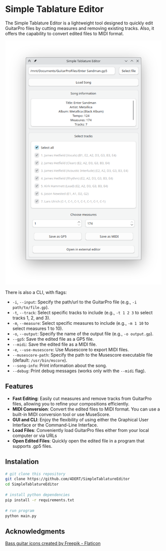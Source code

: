 # Simple Tablature Editor
The Simple Tablature Editor is a lightweight tool designed to quickly edit GuitarPro files by cutting measures and removing existing tracks. Also, it offers the capability to convert edited files to MIDI format. 

![App overview](images/overview.png)

There is also a CLI, with flags:

- `-i`, `--input`: Specify the path/url to the GuitarPro file (e.g., `-i path/to/file.gp`).
- `-t`, `--track`: Select specific tracks to include (e.g., `-t 1 2 3` to select tracks 1, 2, and 3).
- `-m`, `--measure`: Select specific measures to include (e.g., `-m 1 10` to select measures 1 to 10).
- `-o`, `--output`: Specify the name of the output file (e.g., `-o output.gp`).
- `--gp5`: Save the edited file as a GP5 file.
- `--midi`: Save the edited file as a MIDI file.
- `-e`, `--use-musescore`: Use Musescore to export MIDI files.
- `--musescore-path`: Specify the path to the Musescore executable file (default: `/usr/bin/mscore`).
- `--song-info`: Print information about the song.
- `--debug`: Print debug messages (works only with the `--midi` flag).

## Features

- **Fast Editing**: Easily cut measures and remove tracks from GuitarPro files, allowing you to refine your compositions efficiently.
- **MIDI Conversion**: Convert the edited files to MIDI format. You can use a built-in MIDI conversion tool or use MuseScore.
- **GUI and CLI**: Enjoy the flexibility of using either the Graphical User Interface or the Command-Line Interface.
- **Load Files**: Conveniently load GuitarPro files either from your local computer or via URLs
- **Open Edited Files**: Quickly open the edited file in a program that supports .gp5 files.


## Instalation
```sh
# git clone this repository
git clone https://github.com/4DERT/SimpleTablatureEditor
cd SimpleTablatureEditor

# install python dependencies
pip install -r requirements.txt

# run program
python main.py
```

## Acknowledgments
<a href="https://www.flaticon.com/free-icons/bass-guitar" title="bass guitar icons">Bass guitar icons created by Freepik - Flaticon</a>